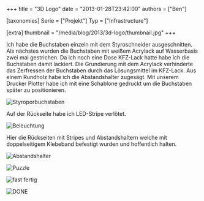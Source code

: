 +++
title = "3D Logo"
date = "2013-01-28T23:42:00"
authors = ["Ben"]

[taxonomies]
Serie = ["Projekt"]
Typ = ["Infrastructure"]

[extra]
thumbnail = "/media/blog/2013/3d-logo/thumbnail.jpg"
+++

Ich habe die Buchstaben einzeln mit dem Styroschneider ausgeschnitten.
Als nächstes wurden die Buchstaben mit weißem Acrylack auf Wasserbasis zwei mal gestrichen.
Da ich noch eine Dose KFZ-Lack hatte habe ich die Buchstaben damit lackiert.
Die Grundierung mit dem Acrylack verhinderte das Zerfressen der Buchstaben durch das Lösungsmittel im KFZ-Lack.
Aus einem Rundholz habe ich die Abstandshalter zugesägt.
Mit unserem Drucker Plotter habe ich mit eine Schablone gedruckt um die Buchstaben später zu positionieren.

![Styroporbuchstaben](/media/blog/2013/3d-logo/0001.jpg)

Auf der Rückseite habe ich LED-Stripe verlötet.

![Beleuchtung](/media/blog/2013/3d-logo/0002.jpg)

Hier die Rückseiten mit Stripes und Abstandshaltern welche mit doppelseitigem
Klebeband befestigt wurden und hoffentlich halten.

![Abstandshalter](/media/blog/2013/3d-logo/0003.jpg)

![Puzzle](/media/blog/2013/3d-logo/0004.jpg)

![fast fertig](/media/blog/2013/3d-logo/0005.jpg)

![DONE](/media/blog/2013/3d-logo/0006.jpg)
